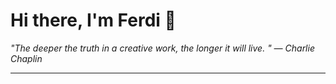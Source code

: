 <h1>Hi there, I'm Ferdi 👋</h1>

<p><em>
  "The deeper the truth in a creative work, the longer it will live.  " — Charlie Chaplin
</em></p>

---
